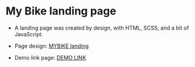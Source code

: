 # My Bike landing page

- A landing page was created by design, with HTML, SCSS, and a bit of JavaScript.

- Page design: [MYBIKE landing](https://www.figma.com/file/NZQAIydtHo5QkINyGLHNcq/BIKE-New-Version?node-id=0%3A1)

- Demo link page: [DEMO LINK]( https://Pa1eOrc.github.io/MYBIKE_landing/)
